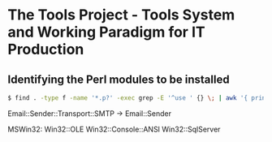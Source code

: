 # The Tools Project - Tools System and Working Paradigm for IT Production

## Identifying the Perl modules to be installed

```sh
$ find . -type f -name '*.p?' -exec grep -E '^use ' {} \; | awk '{ print $2 }' | grep -vE 'TTP|base|constant|if|open|overload|strict|warnings' | sed -e 's|;\s*$||' | sort -u | while read mod; do echo -n "testing $mod "; perl -e "use $mod;" 2>/dev/null && echo "OK" || echo "NOT OK"; done

```

Email::Sender::Transport::SMTP -> Email::Sender

MSWin32:
    Win32::OLE
    Win32::Console::ANSI
    Win32::SqlServer
